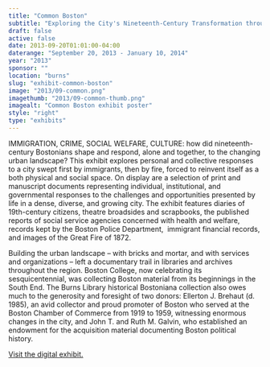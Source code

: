 ```yaml
---
title: "Common Boston"
subtitle: "Exploring the City's Nineteenth-Century Transformation through Burns Library Collections John J. Burns Library"
draft: false
active: false
date: 2013-09-20T01:01:00-04:00
daterange: "September 20, 2013 - January 10, 2014"
year: "2013"
sponsor: ""
location: "burns"
slug: "exhibit-common-boston"
image: "2013/09-common.png"
imagethumb: "2013/09-common-thumb.png"
imagealt: "Common Boston exhibit poster"
style: "right"
type: "exhibits"
---
```


<p>IMMIGRATION, CRIME, SOCIAL WELFARE, CULTURE: how did   nineteenth-century Bostonians shape and respond, alone and together, to   the changing urban landscape? This exhibit explores personal and   collective responses to a city swept first by immigrants, then by fire,   forced to reinvent itself as a both physical and social space. On   display are a selection of print and manuscript documents representing   individual, institutional, and governmental responses to the challenges   and opportunities presented by life in a dense, diverse, and growing   city. The exhibit features diaries of 19th-century citizens, theatre   broadsides and scrapbooks, the published reports of social service   agencies concerned with health and welfare, records kept by the Boston   Police Department,  immigrant financial records, and images of the Great   Fire of 1872.</p>
<p>Building the urban landscape – with bricks and mortar, and with   services and organizations – left a documentary trail in libraries and   archives throughout the region. Boston College, now celebrating its   sesquicentennial, was collecting Boston material from its beginnings in   the South End. The Burns Library historical Bostoniana collection also   owes much to the generosity and foresight of two donors: Ellerton J.   Brehaut (d. 1985), an avid collector and proud promoter of Boston who   served at the Boston Chamber of Commerce from 1919 to 1959, witnessing   enormous changes in the city, and John T. and Ruth M. Galvin, who   established an endowment for the acquisition material documenting Boston   political history.  </p>

<p class="digital-exhibits-link"><a href="https://library.bc.edu/digital-exhibits/exhibits/show/common-boston">Visit the digital exhibit.</a></p>

<!--

Active:
    Yes (will appear on Exhibit's homepage)
    No (will not appear on Exhibit's homepage, but will appear in archives)

Gallery locations: 
    Burns Library (burns)
    Theology and Ministry Library (tml)
    O'Neill Level One (lvl1)
    O'Neill Level Three (lvl3)
    O'Neill Reading Room (reading)
    O'Neill Reading Room Back Wall (backwall)
    O'Neill Lobby (lobby)
    History Dept, Stokes Hall (stokes)
    Bapst Exhibits (bapsts)
    Archived Bapst Exhibits (bapstsarchive)
  
Need spaces for:

  Virtual Exhibits (virtual)
  Tip O'Neill (tiponeill)

Style:
    Poster on left, text on right (default)
    Poster on right, text on left (right)
    Poster large, centered above text (middle_top)
    Poster large, centered below text (middle_down)

-->

